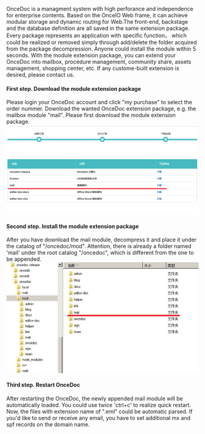 OnceDoc is a managment system with high perforance and independence for enterprise contents. Based on the OnceIO Web frame, it can achieve modular storage and dynamic routing for Web.The front-end, backstage and the database definition are all saved in the same extension package. Every package represents an application with specific function， which could be realized or removed simply through add/delete the folder acquired from the package decompression. Anyone could install the module within 5 seconds. With the module extension package, you can extend your OnceDoc into mailbox, procedure management, community share, assets management, shopping center, etc. If any custome-built extension is desired, please contact us.

#### First step. Download the module extension package
Please login your OnceDoc account and click "my purchase" to select the order nummer. Download the wanted OnceDoc extension package, e.g. the mailbox module "mail".
Please first download the module extension package. 
![module extension package][1]

#### Second step. Install the module extension package
After you have download the mail module, decompress it and place it under the catalog of "/oncedoc/mod". Attention, there is already a folder named 'mail' under the root catalog "/oncedoc", which is different from the one to be appended.
![decompression package][2]

#### Third step. Restart OnceDoc

After restarting the OnceDoc, the newly appended mail module will be automatically loaded. You could use twice 'ctrl+c' to realize quick restart. Now, the files with extension name of ".eml" could be automatic parsed. If you'd like to send or receive any email, you have to set additional mx and spf records on the domain name.

[1]:https://raw.githubusercontent.com/OnceDoc/images/gh-pages/OnceAcademy/OnceDoc/module-download.png
[2]:https://raw.githubusercontent.com/OnceDoc/images/gh-pages/OnceAcademy/OnceDoc/module-install.png